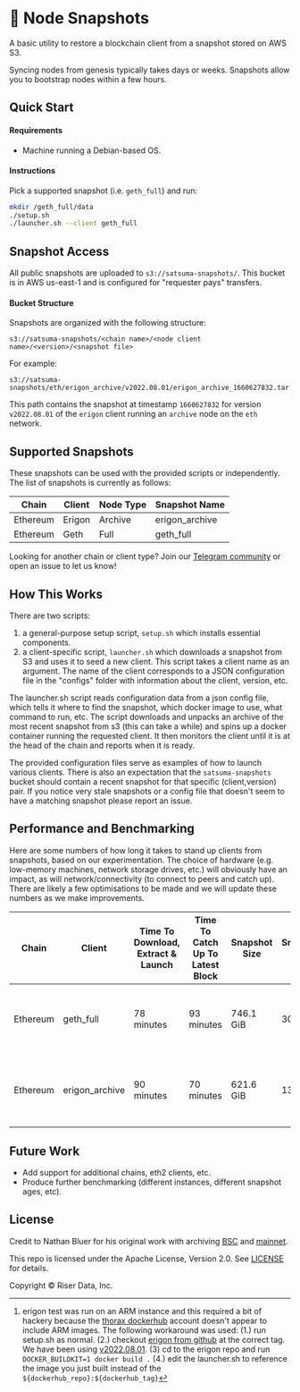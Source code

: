 # 📸 Node Snapshots

A basic utility to restore a blockchain client from a snapshot stored on AWS S3.

Syncing nodes from genesis typically takes days or weeks. Snapshots allow you to bootstrap nodes within a few hours.

## Quick Start

#### Requirements

- Machine running a Debian-based OS.

#### Instructions

Pick a supported snapshot (i.e. `geth_full`) and run:

```bash
mkdir /geth_full/data
./setup.sh
./launcher.sh --client geth_full
```

## Snapshot Access

All public snapshots are uploaded to `s3://satsuma-snapshots/`. This bucket is in AWS us-east-1 and is configured for "requester pays" transfers.

#### Bucket Structure

Snapshots are organized with the following structure:

```
s3://satsuma-snapshots/<chain name>/<node client name>/<version>/<snapshot file>
```

For example:

```
s3://satsuma-snapshots/eth/erigon_archive/v2022.08.01/erigon_archive_1660627832.tar.zstd
```

This path contains the snapshot at timestamp `1660627832` for version `v2022.08.01` of the `erigon` client running an `archive` node on the `eth` network.

## Supported Snapshots

These snapshots can be used with the provided scripts or independently. The list of snapshots is currently as follows:

| Chain    | Client | Node Type | Snapshot Name  |
| -------- | ------ | --------- | -------------- |
| Ethereum | Erigon | Archive   | erigon_archive |
| Ethereum | Geth   | Full      | geth_full      |

Looking for another chain or client type? Join our [Telegram community](https://t.me/+9X-jV6P1z45hN2Ux) or open an issue to let us know!

## How This Works

There are two scripts:

1. a general-purpose setup script, `setup.sh` which installs essential components.
2. a client-specific script, `launcher.sh` which downloads a snapshot from S3 and uses it to seed a new client. This script takes a client name as an argument. The name of the client corresponds to a JSON configuration file in the "configs" folder with information about the client, version, etc.

The launcher.sh script reads configuration data from a json config file, which tells it where to find the snapshot, which docker image to use, what command to run, etc. The script downloads and unpacks an archive of the most recent snapshot from s3 (this can take a while) and spins up a docker container running the requested client. It then monitors the client until it is at the head of the chain and reports when it is ready.

The provided configuration files serve as examples of how to launch various clients. There is also an expectation that the `satsuma-snapshots` bucket should contain a recent snapshot for that specific (client,version) pair. If you notice very stale snapshots or a config file that doesn't seem to have a matching snapshot please report an issue.

## Performance and Benchmarking

Here are some numbers of how long it takes to stand up clients from snapshots, based on our experimentation. The choice of hardware (e.g. low-memory machines, network storage drives, etc.) will obviously have an impact, as will network/connectivity (to connect to peers and catch up). There are likely a few optimisations to be made and we will update these numbers as we make improvements.

| Chain    | Client         | Time To Download, Extract & Launch | Time To Catch Up To Latest Block | Snapshot Size | Snapshot Age | Instance Type                          |
| -------- | -------------- | ---------------------------------- | -------------------------------- | ------------- | ------------ | -------------------------------------- |
| Ethereum | geth_full      | 78 minutes                         | 93 minutes                       | 746.1 GiB     | 30 hours     | EC2 im4.2x (8 CPU (ARM), 32GB RAM)     |
| Ethereum | erigon_archive | 90 minutes                         | 70 minutes                       | 621.6 GiB     | 13 hours     | EC2 im4.2x (8 CPU (ARM), 32GB RAM)[^1] |

[^1]: erigon test was run on an ARM instance and this required a bit of hackery because the [thorax dockerhub](https://hub.docker.com/r/thorax/erigon/tags) account doesn't appear to include ARM images. The following workaround was used: (1.) run setup.sh as normal. (2.) checkout [erigon from github](https://github.com/ledgerwatch/erigon/) at the correct tag. We have been using [v2022.08.01](https://github.com/ledgerwatch/erigon/releases/tag/v2022.08.01). (3) cd to the erigon repo and run `DOCKER_BUILDKIT=1 docker build .` (4.) edit the launcher.sh to reference the image you just built instead of the `${dockerhub_repo}:${dockerhub_tag}`

## Future Work

- Add support for additional chains, eth2 clients, etc.
- Produce further benchmarking (different instances, different snapshot ages, etc).

## License

Credit to Nathan Bluer for his original work with archiving [BSC](https://github.com/allada/bsc-archive-snapshot) and [mainnet](https://github.com/allada/eth-archive-snapshot).

This repo is licensed under the Apache License, Version 2.0. See [LICENSE]() for details.

Copyright © Riser Data, Inc.
